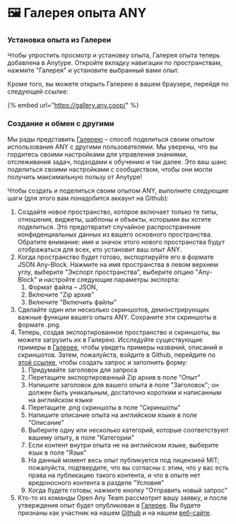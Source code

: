
# 🖼️ Галерея опыта ANY

### Установка опыта из Галереи

Чтобы упростить просмотр и установку опыта, Галерея опыта теперь добавлена в Anytype. Откройте вкладку навигации по пространствам, нажмите "Галерея" и установите выбранный вами опыт.

Кроме того, вы можете открыть Галерею в вашем браузере, перейдя по следующей ссылке:

{% embed url="https://gallery.any.coop/" %}

### Создание и обмен с другими

Мы рады представить [Галерею](https://gallery.any.coop/) – способ поделиться своим опытом использования ANY с другими пользователями. Мы уверены, что вы гордитесь своими настройками для управления знаниями, отслеживания задач, подходами к обучению и так далее. Это ваш шанс поделиться своими настройками с сообществом, чтобы они могли получить максимальную пользу от Anytype!

Чтобы создать и поделиться своим опытом ANY, выполните следующие шаги (для этого вам понадобится аккаунт на Github):

1. Создайте новое пространство, которое включает только те типы, отношения, виджеты, шаблоны и объекты, которыми вы хотите поделиться. Это предотвратит случайное распространение конфиденциальных данных из вашего основного пространства. Обратите внимание: имя и значок этого нового пространства будут отображаться для всех, кто установит ваш опыт ANY.
2. Когда пространство будет готово, экспортируйте его в формате JSON Any-Block. Нажмите на имя пространства в левом верхнем углу, выберите "Экспорт пространства", выберите опцию "Any-Block" и настройте следующие параметры экспорта:
   1. Формат файла – JSON,
   2. Включите "Zip архив"
   3. Включите "Включить файлы"
3. Сделайте один или несколько скриншотов, демонстрирующих важные функции вашего опыта ANY. Сохраните эти скриншоты в формате .png.
4. Теперь, создав экспортированное пространство и скриншоты, вы можете загрузить их в Галерею. Исследуйте существующие примеры в [Галерее](https://gallery.any.coop/), чтобы увидеть примеры названий, описаний и скриншотов. Затем, пожалуйста, войдите в Github, перейдите по [этой ссылке](https://github.com/anyproto/gallery/issues/new?assignees=&labels=experience&projects=&template=new_experience.yml), чтобы создать запрос и заполнить форму:
   1. Придумайте заголовок для запроса
   2. Перетащите экспортированный Zip архив в поле "Опыт"
   3. Напишите заголовок для вашего опыта в поле "Заголовок"; он должен быть уникальным, достаточно коротким и написанным на английском языке
   4. Перетащите .png скриншоты в поле "Скриншоты"
   5. Напишите описание опыта на английском языке в поле "Описание"
   6. Выберите одну или несколько категорий, которые соответствуют вашему опыту, в поле "Категории"
   7. Если контент внутри опыта не на английском языке, выберите язык в поле "Язык"
   8. На данный момент весь опыт публикуется под лицензией MIT; пожалуйста, подтвердите, что вы согласны с этим, что у вас есть права на публикацию такого контента, и что в опыте нет вредоносного контента в разделе "Условия"
   9. Когда будете готовы, нажмите кнопку "Отправить новый запрос"
5. Кто-то из команды Open Any Team рассмотрит вашу заявку, и после утверждения опыт будет опубликован в [Галерее](https://gallery.any.coop). Вы будете признаны как участник на нашем [Github](https://github.com/anyproto/contributors) и на нашем [веб-сайте](https://anytype.io/contributors).

